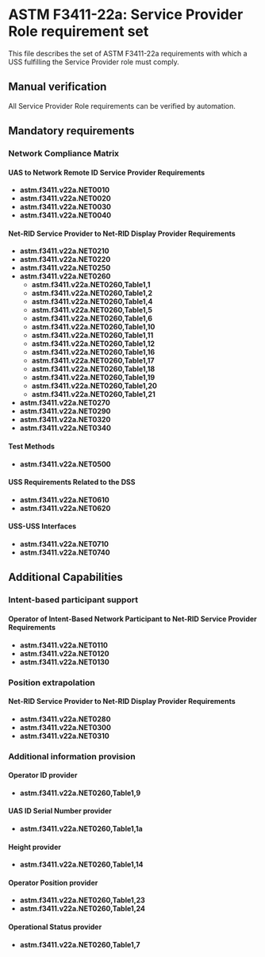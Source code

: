 # ASTM F3411-22a: Service Provider Role requirement set

This file describes the set of ASTM F3411-22a requirements with which a USS fulfilling the Service Provider role must comply.

## Manual verification

All Service Provider Role requirements can be verified by automation.

## Mandatory requirements

### Network Compliance Matrix

#### UAS to Network Remote ID Service Provider Requirements

* **astm.f3411.v22a.NET0010**
* **astm.f3411.v22a.NET0020**
* **astm.f3411.v22a.NET0030**
* **astm.f3411.v22a.NET0040**

#### Net-RID Service Provider to Net-RID Display Provider Requirements

* **astm.f3411.v22a.NET0210**
* **astm.f3411.v22a.NET0220**
* **astm.f3411.v22a.NET0250**
* **astm.f3411.v22a.NET0260**
  * **astm.f3411.v22a.NET0260,Table1,1**
  * **astm.f3411.v22a.NET0260,Table1,2**
  * **astm.f3411.v22a.NET0260,Table1,4**
  * **astm.f3411.v22a.NET0260,Table1,5**
  * **astm.f3411.v22a.NET0260,Table1,6**
  * **astm.f3411.v22a.NET0260,Table1,10**
  * **astm.f3411.v22a.NET0260,Table1,11**
  * **astm.f3411.v22a.NET0260,Table1,12**
  * **astm.f3411.v22a.NET0260,Table1,16**
  * **astm.f3411.v22a.NET0260,Table1,17**
  * **astm.f3411.v22a.NET0260,Table1,18**
  * **astm.f3411.v22a.NET0260,Table1,19**
  * **astm.f3411.v22a.NET0260,Table1,20**
  * **astm.f3411.v22a.NET0260,Table1,21**
* **astm.f3411.v22a.NET0270**
* **astm.f3411.v22a.NET0290**
* **astm.f3411.v22a.NET0320**
* **astm.f3411.v22a.NET0340**

#### Test Methods

* **astm.f3411.v22a.NET0500**

#### USS Requirements Related to the DSS

* **astm.f3411.v22a.NET0610**
* **astm.f3411.v22a.NET0620**

#### USS-USS Interfaces

* **astm.f3411.v22a.NET0710**
* **astm.f3411.v22a.NET0740**

## Additional Capabilities

### Intent-based participant support

#### Operator of Intent-Based Network Participant to Net-RID Service Provider Requirements

* **astm.f3411.v22a.NET0110**
* **astm.f3411.v22a.NET0120**
* **astm.f3411.v22a.NET0130**

### Position extrapolation

#### Net-RID Service Provider to Net-RID Display Provider Requirements

* **astm.f3411.v22a.NET0280**
* **astm.f3411.v22a.NET0300**
* **astm.f3411.v22a.NET0310**

### Additional information provision

#### Operator ID provider

  * **astm.f3411.v22a.NET0260,Table1,9**

#### UAS ID Serial Number provider

  * **astm.f3411.v22a.NET0260,Table1,1a**

#### Height provider

  * **astm.f3411.v22a.NET0260,Table1,14**

#### Operator Position provider

  * **astm.f3411.v22a.NET0260,Table1,23**
  * **astm.f3411.v22a.NET0260,Table1,24**

#### Operational Status provider

  * **astm.f3411.v22a.NET0260,Table1,7**
